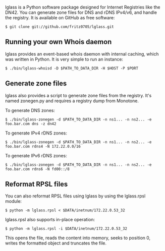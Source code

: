 lglass is a Python software package designed for Internet Registries like the DN42. You can generate zone files for DNS and rDNS IPv4/v6, and handle the registry. It is available on GitHub as free software:

    $ git clone git://github.com/fritz0705/lglass.git

## Running your own Whois daemon

lglass provides an event-based whois daemon with internal caching, which was written in Python. It is very simple to run an instance:

    $ ./bin/lglass-whoisd -D $PATH_TO_DATA_DIR -H $HOST -P $PORT

## Generate zone files

lglass also provides a script to generate zone files from the registry. It's named zonegen.py and requires a registry dump from Monotone.

To generate DNS zones:

    $ ./bin/lglass-zonegen -d $PATH_TO_DATA_DIR -n ns1... -n ns2... -e foo.bar.com dns -z dn42

To generate IPv4 rDNS zones:

    $ ./bin/lglass-zonegen -d $PATH_TO_DATA_DIR -n ns1... -n ns2... -e foo.bar.com rdns4 -N 172.22.0.0/16

To generate IPv6 rDNS zones:

    $ ./bin/lglass-zonegen -d $PATH_TO_DATA_DIR -n ns1... -n ns2... -e foo.bar.com rdns6 -N fd00::/8

## Reformat RPSL files

You can also reformat RPSL files using lglass by using the lglass.rpsl module:

    $ python -m lglass.rpsl < $DATA/inetnum/172.22.0.53_32

lglass.rpsl also supports in-place operation:

    $ python -m lglass.rpsl -i $DATA/inetnum/172.22.0.53_32

This opens the file, reads the content into memory, seeks to position 0, writes the formatted object and truncates the file.
